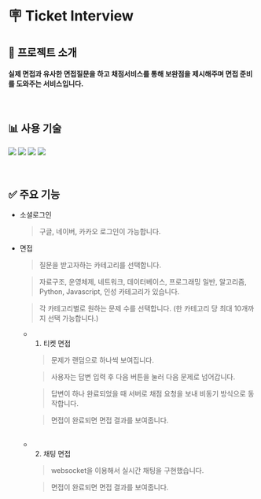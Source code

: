 # 🪧 __Ticket Interview__

## 🚀 __프로젝트 소개__
#### 실제 면접과 유사한 면접질문을 하고 채점서비스를 통해 보완점을 제시해주며 면접 준비를 도와주는 서비스입니다.

<br />

## 📊 __사용 기술__
<img src="https://img.shields.io/badge/TypeScript-007ACC?style=for-the-badge&logo=typescript&logoColor=white"> <img src="https://img.shields.io/badge/React-20232A?style=for-the-badge&logo=react&logoColor=61DAFB"> <img src="https://img.shields.io/badge/Redux-593D88?style=for-the-badge&logo=redux&logoColor=white"> <img src="https://img.shields.io/badge/Material--UI-0081CB?style=for-the-badge&logo=material-ui&logoColor=white">

<br />

## ✅ __주요 기능__

+ 소셜로그인
  > 구글, 네이버, 카카오 로그인이 가능합니다.

+ 면접
  > 질문을 받고자하는 카테고리를 선택합니다.
  
  > 자료구조, 운영체제, 네트워크, 데이터베이스, 프로그래밍 일반, 알고리즘, Python, Javascript, 인성 카테고리가 있습니다.
  
  > 각 카테고리별로 원하는 문제 수를 선택합니다. (한 카테고리 당 최대 10개까지 선택 가능합니다.)
  
  + 1. 티켓 면접
      > 문제가 랜덤으로 하나씩 보여집니다.

      > 사용자는 답변 입력 후 다음 버튼을 눌러 다음 문제로 넘어갑니다.
    
      > 답변이 하나 완료되었을 때 서버로 채점 요청을 보내 비동기 방식으로 동작합니다.
    
      > 면접이 완료되면 면접 결과를 보여줍니다.

      <br />

  + 2. 채팅 면접
      > websocket을 이용해서 실시간 채팅을 구현했습니다.
    
      > 면접이 완료되면 면접 결과를 보여줍니다.
